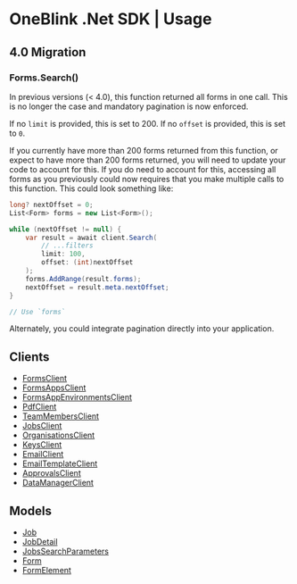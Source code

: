 # OneBlink .Net SDK | Usage

## 4.0 Migration

### Forms.Search()

In previous versions (< 4.0), this function returned all forms in one call. This is no longer the case and mandatory pagination is now enforced.

If no `limit` is provided, this is set to 200. If no `offset` is provided, this is set to `0`.

If you currently have more than 200 forms returned from this function, or expect to have more than 200 forms returned, you will need to update your code to account for this.
If you do need to account for this, accessing all forms as you previously could now requires that you make multiple calls to this function. This could look something like:

```C#
long? nextOffset = 0;
List<Form> forms = new List<Form>();

while (nextOffset != null) {
    var result = await client.Search(
        // ...filters
        limit: 100,
        offset: (int)nextOffset
    );
    forms.AddRange(result.forms);
    nextOffset = result.meta.nextOffset;
}

// Use `forms`

```

Alternately, you could integrate pagination directly into your application.

## Clients

- [FormsClient](./forms-client.md)
- [FormsAppsClient](./forms-apps-client.md)
- [FormsAppEnvironmentsClient](./forms-app-environments.md)
- [PdfClient](./pdf-client.md)
- [TeamMembersClient](./team-members-client.md)
- [JobsClient](./jobs-client.md)
- [OrganisationsClient](./organisations-client.md)
- [KeysClient](./keys-client.md)
- [EmailClient](./email-client.md)
- [EmailTemplateClient](./email-template-client.md)
- [ApprovalsClient](./approvals-client.md)
- [DataManagerClient](./data-manager-client.md)

## Models

- [Job](./models/job.md)
- [JobDetail](./models/jobDetail.md)
- [JobsSearchParameters](./models/jobsSearchParameters.md)
- [Form](./models/Form.md)
- [FormElement](./models/FormElement.md)
